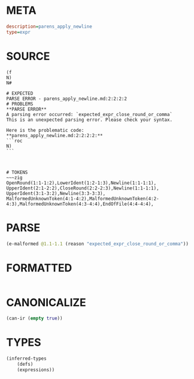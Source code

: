 # META
~~~ini
description=parens_apply_newline
type=expr
~~~
# SOURCE
~~~roc
(f
N)
N#
~~~
~~~
# EXPECTED
PARSE ERROR - parens_apply_newline.md:2:2:2:2
# PROBLEMS
**PARSE ERROR**
A parsing error occurred: `expected_expr_close_round_or_comma`
This is an unexpected parsing error. Please check your syntax.

Here is the problematic code:
**parens_apply_newline.md:2:2:2:2:**
```roc
N)
```
 


# TOKENS
~~~zig
OpenRound(1:1-1:2),LowerIdent(1:2-1:3),Newline(1:1-1:1),
UpperIdent(2:1-2:2),CloseRound(2:2-2:3),Newline(1:1-1:1),
UpperIdent(3:1-3:2),Newline(3:3-3:3),
MalformedUnknownToken(4:1-4:2),MalformedUnknownToken(4:2-4:3),MalformedUnknownToken(4:3-4:4),EndOfFile(4:4-4:4),
~~~
# PARSE
~~~clojure
(e-malformed @1.1-1.1 (reason "expected_expr_close_round_or_comma"))
~~~
# FORMATTED
~~~roc

~~~
# CANONICALIZE
~~~clojure
(can-ir (empty true))
~~~
# TYPES
~~~clojure
(inferred-types
	(defs)
	(expressions))
~~~
